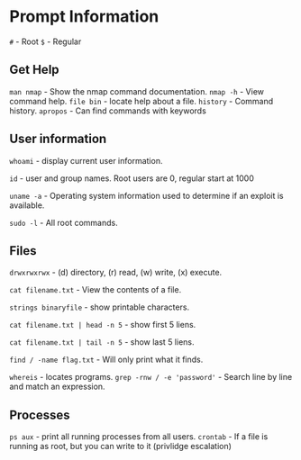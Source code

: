 # Prompt Information
`#` - Root 
`$` - Regular 

## Get Help
`man nmap` - Show the nmap command documentation.
`nmap -h` - View command help.
`file bin` - locate help about a file.
`history` - Command history.
`apropos` - Can find commands with keywords

## User information
`whoami` - display current user information.

`id` - user and group names. Root users are 0, regular start at 1000

`uname -a` - Operating system information used to determine if an exploit is available.

`sudo -l` - All root commands.

## Files
`drwxrwxrwx` - (d) directory, (r) read, (w) write, (x) execute.

`cat filename.txt` - View the contents of a file.

`strings binaryfile` - show printable characters.

`cat filename.txt | head -n 5` - show first 5 liens.

`cat filename.txt | tail -n 5` - show last 5 liens.

`find / -name flag.txt` - Will only print what it finds.

`whereis` - locates programs.
`grep -rnw / -e 'password'` - Search line by line and match an expression.

## Processes
`ps aux` - print all running processes from all users.
`crontab` - If a file is running as root, but you can write to it (privlidge escalation)



